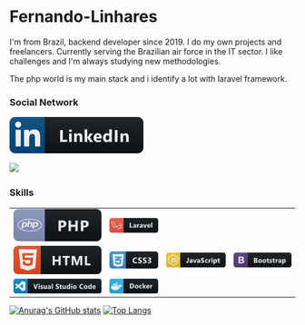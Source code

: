# Fernando-Linhares

I'm from Brazil, backend developer since 2019. I do my own projects and freelancers. Currently
serving the Brazilian air force in the IT sector. I like challenges and I'm always studying new
methodologies.

The php world is my main stack and i identify a lot with laravel framework.


  ### Social Network
  <p align="left">
        <a href="https://br.linkedin.com/in/fernando-linhares-7037651b6"><img src="https://github.com/MikeCodesDotNET/ColoredBadges/blob/master/svg/social/linkedin.svg" alt="Linkedin" style="vertical-align:top margin:6px 4px"></a>
  </p>
  
  ![](https://komarev.com/ghpvc/?username=Fernando-Linhares)


### Skills
  <table>
      <tbody>
          <tr>
              <td><img src="https://github.com/MikeCodesDotNET/ColoredBadges/blob/master/svg/dev/languages/php.svg" alt="php"></td>
              <td><img src="https://github.com/MikeCodesDotNET/ColoredBadges/blob/master/svg/dev/frameworks/laravel.svg" alt="Laravel"></td>
          </tr>
          <tr>
              <td><img src="https://github.com/MikeCodesDotNET/ColoredBadges/blob/master/svg/dev/languages/html.svg" alt="HTML5" ></td>
              <td><img src="https://github.com/MikeCodesDotNET/ColoredBadges/blob/master/svg/dev/languages/css3.svg" alt="CSS"></td>
              <td><img src="https://github.com/MikeCodesDotNET/ColoredBadges/blob/master/svg/dev/languages/js.svg" alt="Javascript"></td>
              <td><img src="https://github.com/MikeCodesDotNET/ColoredBadges/blob/master/svg/dev/frameworks/bootstrap.svg" alt="Bootstrap"></td>
          </tr>
          <tr>
              <td><img src="https://github.com/MikeCodesDotNET/ColoredBadges/blob/master/svg/dev/tools/visualstudio_code.svg" alt="Visual Studio Code" ></td>
              <td><img src="https://github.com/MikeCodesDotNET/ColoredBadges/blob/master/svg/dev/tools/docker.svg" alt="docker"></td>
          </tr>
      </tbody>
  </table>

[![Anurag's GitHub stats](https://github-readme-stats.vercel.app/api?username=Fernando-Linhares&count_private=true&show_icons=true&theme=tokyonight)](https://github.com/anuraghazra/github-readme-stats)
[![Top Langs](https://github-readme-stats.vercel.app/api/top-langs/?username=Fernando-Linhares&layout=compact&count_private=true&langs_count=8)](https://github.com/anuraghazra/github-readme-stats)
